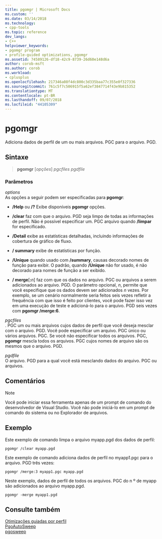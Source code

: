 ```yaml
---
title: pgomgr | Microsoft Docs
ms.custom: ''
ms.date: 03/14/2018
ms.technology:
- cpp-tools
ms.topic: reference
dev_langs:
- C++
helpviewer_keywords:
- pgomgr program
- profile-guided optimizations, pgomgr
ms.assetid: 74589126-df18-42c9-8739-26d60e148d6a
author: corob-msft
ms.author: corob
ms.workload:
- cplusplus
ms.openlocfilehash: 217346a08f4dc800c3d335baa77c355e0f327336
ms.sourcegitcommit: 761c5f7c506915f5a62ef3847714f43e9b815352
ms.translationtype: MT
ms.contentlocale: pt-BR
ms.lasthandoff: 09/07/2018
ms.locfileid: "44105309"
---
```

# <a name="pgomgr"></a>pgomgr

Adiciona dados de perfil de um ou mais arquivos. PGC para o arquivo. PGD.

## <a name="syntax"></a>Sintaxe

> **pgomgr** [*opções*] *pgcfiles* *pgdfile*

### <a name="parameters"></a>Parâmetros

*options*<br/>
As opções a seguir podem ser especificadas para **pgomgr**:

- **/Help** ou **/?** Exibe disponíveis **pgomgr** opções.

- **/clear** faz com que o arquivo. PGD seja limpo de todas as informações de perfil. Não é possível especificar um. PGC arquivo quando **/limpar** for especificado.

- **/Detail** exibe as estatísticas detalhadas, incluindo informações de cobertura de gráfico de fluxo.

- **/ summary** exibe de estatísticas por função.

- **/Unique** quando usado com **/summary**, causas decorado nomes de função para exibir. O padrão, quando **/Unique** não for usado, é não decorado para nomes de função a ser exibido.

- **/ merge**\[**:**<em>n</em>] faz com que os dados no arquivo. PGC ou arquivos a serem adicionados ao arquivo. PGD. O parâmetro opcional, *n*, permite que você especifique que os dados devem ser adicionados *n* vezes. Por exemplo, se um cenário normalmente seria feitos seis vezes refletir a frequência com que isso é feito por clientes, você pode fazer isso vez em uma execução de teste e adicioná-lo para o arquivo. PGD seis vezes com **pgomgr /merge:6**.

*pgcfiles*<br/>
. PGC um ou mais arquivos cujos dados de perfil que você deseja mesclar com o arquivo. PGD. Você pode especificar um arquivo. PGC único ou vários arquivos. PGC. Se você não especificar todos os arquivos. PGC, **pgomgr** mescla todos os arquivos. PGC cujos nomes de arquivo são os mesmos que o arquivo. PGD.

*pgdfile*<br/>
O arquivo. PGD para a qual você está mesclando dados do arquivo. PGC ou arquivos.

## <a name="remarks"></a>Comentários

> [!NOTE]
> Você pode iniciar essa ferramenta apenas de um prompt de comando do desenvolvedor de Visual Studio. Você não pode iniciá-lo em um prompt de comando do sistema ou no Explorador de arquivos.

## <a name="example"></a>Exemplo

Este exemplo de comando limpa o arquivo myapp.pgd dos dados de perfil:

`pgomgr /clear myapp.pgd`

Este exemplo de comando adiciona dados de perfil no myapp1.pgc para o arquivo. PGD três vezes:

`pgomgr /merge:3 myapp1.pgc myapp.pgd`

Neste exemplo, dados de perfil de todos os arquivos. PGC do n º de myapp são adicionados ao arquivo myapp.pgd.

`pgomgr -merge myapp1.pgd`

## <a name="see-also"></a>Consulte também

[Otimizações guiadas por perfil](profile-guided-optimizations.md)<br/>
[PgoAutoSweep](pgoautosweep.md)<br/>
[pgosweep](pgosweep.md)<br/>
